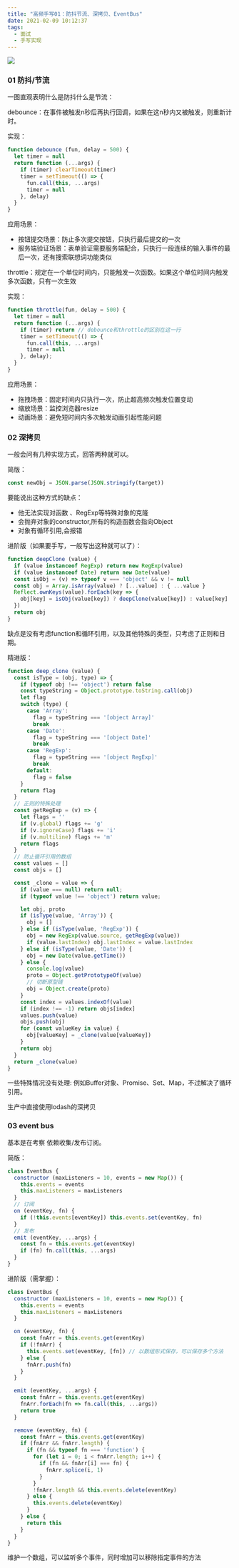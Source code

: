 ```yaml
---
title: "高频手写01：防抖节流、深拷贝、EventBus"
date: 2021-02-09 10:12:37
tags:
  - 面试
  - 手写实现
---
```


<!--banner-pic|sticker|content-img|content-img-half-->

<img class="banner-pic" src="http://oss.slybootslion.com/blog/xlg5kd.jpg?x-oss-process=image/auto-orient,1/quality,q_80/watermark,text_c2x5Ym9vdHNsaW9u,color_ffffff,size_40,shadow_70,t_74,x_10,y_10"/>


### 01 防抖/节流

一图直观表明什么是防抖什么是节流：

debounce：在事件被触发n秒后再执行回调，如果在这n秒内又被触发，则重新计时。

实现：

```js
function debounce (fun, delay = 500) {
  let timer = null
  return function (...args) {
    if (timer) clearTimeout(timer)
    timer = setTimeout(() => {
      fun.call(this, ...args)
      timer = null
    }, delay)
  }
}
```
应用场景：
* 按钮提交场景：防止多次提交按钮，只执行最后提交的一次
* 服务端验证场景：表单验证需要服务端配合，只执行一段连续的输入事件的最后一次，还有搜索联想词功能类似

throttle：规定在一个单位时间内，只能触发一次函数。如果这个单位时间内触发多次函数，只有一次生效

实现：

```js
function throttle(fun, delay = 500) {
  let timer = null
  return function (...args) {
    if (timer) return // debounce和throttle的区别在这一行
    timer = setTimeout(() => {
      fun.call(this, ...args)
      timer = null
    }, delay);
  }
}
```
应用场景：
* 拖拽场景：固定时间内只执行一次，防止超高频次触发位置变动
* 缩放场景：监控浏览器resize
* 动画场景：避免短时间内多次触发动画引起性能问题

### 02 深拷贝

一般会问有几种实现方式，回答两种就可以。

简版：
```js
const newObj = JSON.parse(JSON.stringify(target))
```

要能说出这种方式的缺点：
* 他无法实现对函数 、RegExp等特殊对象的克隆
* 会抛弃对象的constructor,所有的构造函数会指向Object
* 对象有循环引用,会报错

进阶版（如果要手写，一般写出这种就可以了）：
```js
function deepClone (value) {
  if (value instanceof RegExp) return new RegExp(value)
  if (value instanceof Date) return new Date(value)
  const isObj = (v) => typeof v === 'object' && v != null
  const obj = Array.isArray(value) ? [...value] : { ...value }
  Reflect.ownKeys(value).forEach(key => {
    obj[key] = isObj(value[key]) ? deepClone(value[key]) : value[key]
  })
  return obj
}
```
缺点是没有考虑function和循环引用，以及其他特殊的类型，只考虑了正则和日期。

精进版：
```js
function deep_clone (value) {
  const isType = (obj, type) => {
    if (typeof obj !== 'object') return false
    const typeString = Object.prototype.toString.call(obj)
    let flag
    switch (type) {
      case 'Array':
        flag = typeString === '[object Array]'
        break
      case 'Date':
        flag = typeString === '[object Date]'
        break
      case 'RegExp':
        flag = typeString === '[object RegExp]'
        break
      default:
        flag = false
    }
    return flag
  }
  // 正则的特殊处理
  const getRegExp = (v) => {
    let flags = ''
    if (v.global) flags += 'g'
    if (v.ignoreCase) flags += 'i'
    if (v.multiline) flags += 'm'
    return flags
  }
  // 防止循环引用的数组
  const values = []
  const objs = []

  const _clone = value => {
    if (value === null) return null;
    if (typeof value !== 'object') return value;

    let obj, proto
    if (isType(value, 'Array')) {
      obj = []
    } else if (isType(value, 'RegExp')) {
      obj = new RegExp(value.source, getRegExp(value))
      if (value.lastIndex) obj.lastIndex = value.lastIndex
    } else if (isType(value, 'Date')) {
      obj = new Date(value.getTime())
    } else {
      console.log(value)
      proto = Object.getPrototypeOf(value)
      // 切断原型链
      obj = Object.create(proto)
    }
    const index = values.indexOf(value)
    if (index !== -1) return objs[index]
    values.push(value)
    objs.push(obj)
    for (const valueKey in value) {
      obj[valueKey] = _clone(value[valueKey])
    }
    return obj
  }
  return _clone(value)
}
```
一些特殊情况没有处理: 例如Buffer对象、Promise、Set、Map，不过解决了循环引用。

生产中直接使用lodash的深拷贝

### 03 event bus

基本是在考察 依赖收集/发布订阅。

简版：
```js
class EventBus {
  constructor (maxListeners = 10, events = new Map()) {
    this.events = events
    this.maxListeners = maxListeners
  }
  // 订阅
  on (eventKey, fn) {
    if (!this.events[eventKey]) this.events.set(eventKey, fn)
  }
  // 发布
  emit (eventKey, ...args) {
    const fn = this.events.get(eventKey)
    if (fn) fn.call(this, ...args)
  }
}
```

进阶版（需掌握）：
```js
class EventBus {
  constructor (maxListeners = 10, events = new Map()) {
    this.events = events
    this.maxListeners = maxListeners
  }

  on (eventKey, fn) {
    const fnArr = this.events.get(eventKey)
    if (!fnArr) {
      this.events.set(eventKey, [fn]) // 以数组形式保存，可以保存多个方法
    } else {
      fnArr.push(fn)
    }
  }

  emit (eventKey, ...args) {
    const fnArr = this.events.get(eventKey)
    fnArr.forEach(fn => fn.call(this, ...args))
    return true
  }

  remove (eventKey, fn) {
    const fnArr = this.events.get(eventKey)
    if (fnArr && fnArr.length) {
      if (fn && typeof fn === 'function') {
        for (let i = 0; i < fnArr.length; i++) {
          if (fn && fnArr[i] === fn) {
            fnArr.splice(i, 1)
          }
        }
        !fnArr.length && this.events.delete(eventKey)
      } else {
        this.events.delete(eventKey)
      }
    } else {
      return this
    }
  }
}
```

维护一个数组，可以监听多个事件，同时增加可以移除指定事件的方法
